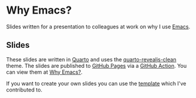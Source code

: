 # Why Emacs?

Slides written for a presentation to colleagues at work on why I use [Emacs](https://www.gnu.org/software/emacs/).

## Slides

These slides are written in [Quarto](https://www.quarto.org) and uses the
[quarto-revealjs-clean](https://github.com/grantmcdermott/quarto-revealjs-clean/) theme. The slides are published to
[GitHub Pages](https://pages.github.com/) via a [GitHub Action](https://docs.github.com/en/actions). You can view them
at [Why Emacs?](https://ns-rse.githu.io/why_emacs).

If you want to create your own slides you can use the [template](https://github.com/ns-rse/quarto-revealjs-template)
which I've contributed to.
